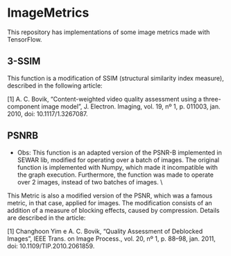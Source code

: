 # ImageMetrics

This repository has implementations of some image metrics made with TensorFlow. 

## 3-SSIM 

This function is a modification of SSIM (structural similarity index measure), described in the following article:

[1] A. C. Bovik, “Content-weighted video quality assessment using a three-component image model”, J. Electron. Imaging, vol. 19, nº 1, p. 011003, jan. 2010, doi: 10.1117/1.3267087.


## PSNRB

- Obs: This function is an adapted version of the PSNR-B implemented in SEWAR lib, modified for operating over a batch of images. The original function is implemented with Numpy, which made it incompatible with the graph execution. Furthermore, the function was made to operate over 2 images, instead of two batches of images. \\

This Metric is also a modified version of the PSNR, which was a famous metric, in that case, applied for images. The modification consists of an addition of a measure of blocking effects, caused by compression. Details are described in the article:

[1] Changhoon Yim e A. C. Bovik, “Quality Assessment of Deblocked Images”, IEEE Trans. on Image Process., vol. 20, nº 1, p. 88–98, jan. 2011, doi: 10.1109/TIP.2010.2061859.
